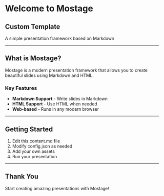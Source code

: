 # Welcome to Mostage

## Custom Template

A simple presentation framework based on Markdown

---

## What is Mostage?

Mostage is a modern presentation framework that allows you to create beautiful slides using Markdown and HTML.

### Key Features

- **Markdown Support** - Write slides in Markdown
- **HTML Support** - Use HTML when needed
- **Web-based** - Runs in any modern browser

---

## Getting Started

1. Edit this content.md file
2. Modify config.json as needed
3. Add your own assets
4. Run your presentation

---

## Thank You

Start creating amazing presentations with Mostage!

<!-- confetti -->
